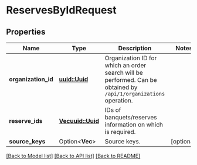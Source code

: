 # ReservesByIdRequest

## Properties

Name | Type | Description | Notes
------------ | ------------- | ------------- | -------------
**organization_id** | [**uuid::Uuid**](uuid::Uuid.md) | Organization ID for which an order search will be performed.                Can be obtained by `/api/1/organizations` operation. | 
**reserve_ids** | [**Vec<uuid::Uuid>**](uuid::Uuid.md) | IDs of banquets/reserves information on which is required. | 
**source_keys** | Option<**Vec<String>**> | Source keys. | [optional]

[[Back to Model list]](../README.md#documentation-for-models) [[Back to API list]](../README.md#documentation-for-api-endpoints) [[Back to README]](../README.md)



